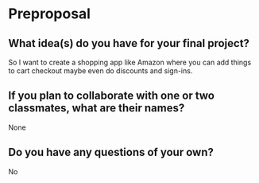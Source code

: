 # Preproposal

## What idea(s) do you have for your final project?

So I want to create a shopping app like Amazon where you can add things to cart checkout maybe even do discounts and sign-ins. 

## If you plan to collaborate with one or two classmates, what are their names?

None

## Do you have any questions of your own?

No
